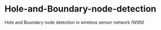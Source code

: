 # Hole-and-Boundary-node-detection
Hole and Boundary node detection in wireless sensor network (WSN)
